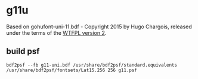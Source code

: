 # g11u

Based on gohufont-uni-11.bdf - Copyright 2015 by Hugo Chargois, released under the terms of the [WTFPL version 2](http://www.wtfpl.net/about/).

## build psf

```
bdf2psf --fb g11-uni.bdf /usr/share/bdf2psf/standard.equivalents /usr/share/bdf2psf/fontsets/Lat15.256 256 g11.psf
```
